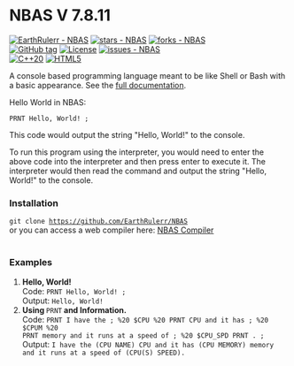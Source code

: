 # NBAS V 7.8.11

<a href="https://github.com/EarthRulerr/NBAS" title="Go to GitHub repo"><img src="https://img.shields.io/static/v1?label=EarthRulerr&message=NBAS&color=blue&logo=github" alt="EarthRulerr - NBAS"></a> <a href="https://github.com/EarthRulerr/NBAS"><img src="https://img.shields.io/github/stars/EarthRulerr/NBAS?style=social" alt="stars - NBAS"></a> <a href="https://github.com/EarthRulerr/NBAS"><img src="https://img.shields.io/github/forks/EarthRulerr/NBAS?style=social" alt="forks - NBAS"></a> <br> <a href="https://github.com/EarthRulerr/NBAS/releases/"><img src="https://img.shields.io/github/tag/EarthRulerr/NBAS?include_prereleases=&sort=semver&color=blue" alt="GitHub tag"></a> <a href="#license"><img src="https://img.shields.io/badge/License-GNU-blue" alt="License"></a>
<a href="https://github.com/EarthRulerr/NBAS/issues"><img src="https://img.shields.io/github/issues/EarthRulerr/NBAS" alt="issues - NBAS"></a><br><a href="https://en.cppreference.com/w/cpp/20"><img src="https://img.shields.io/badge/C%2B%2B20-green?logo=C%2B%2B" alt="C++20"></a>  <a href="https://en.wikipedia.org/wiki/HTML5"><img src="https://img.shields.io/badge/HTML5-green?logo=HTML5&logoColor=white" alt="HTML5"></a>

A console based programming language meant to be like Shell or Bash with a basic appearance. See the <a href="https://nbas-docs.earthrulerr.repl.co/docs.html#link4">full documentation</a>.

Hello World in NBAS:

<code>PRNT Hello, World! ;</code>

This code would output the string "Hello, World!" to the console.

To run this program using the interpreter, you would need to enter the above code into the interpreter and then press enter to execute it. The interpreter would then read the command and output the string "Hello, World!" to the console.

### Installation 
<code>git clone https://github.com/EarthRulerr/NBAS</code><br>
or you can access a web compiler here: [NBAS Compiler](https://nbas-compiler.earthrulerr.repl.co/)
<br>
<br>
### Examples
1. <b>Hello, World!<br></b>
Code: <code>PRNT Hello, World! ;</code><br>
Output: <code>Hello, World!</code><br>
2. <b>Using </b><code>PRNT</code><b> and Information.</b><br>
Code: <code>PRNT I have the ; %20 $CPU %20 PRNT CPU and it has ; %20 $CPUM %20 PRNT memory and it runs at a speed of ; %20 $CPU_SPD PRNT . ;</code><br>
Output: <code>I have the (CPU NAME) CPU and it has (CPU MEMORY) memory and it runs at a speed of (CPU(S) SPEED).</code>

